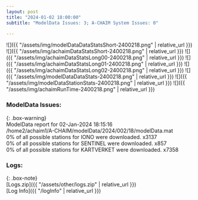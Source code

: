 ```yaml
---
layout: post
title: "2024-01-02 18:00:00"
subtitle: "ModelData Issues: 3; A-CHAIM System Issues: 0"

---
```


![]({{ "/assets/img/modelDataDataStatsShort-2400218.png" | relative_url }})
![]({{ "/assets/img/achaimDataStatsShort-2400218.png" | relative_url }})
![]({{ "/assets/img/achaimDataStatsLong00-2400218.png" | relative_url }})
![]({{ "/assets/img/achaimDataStatsLong01-2400218.png" | relative_url }})
![]({{ "/assets/img/achaimDataStatsLong02-2400218.png" | relative_url }})
![]({{ "/assets/img/modelDataDataStats-2400218.png" | relative_url }})
![]({{ "/assets/img/modelDataStationStats-2400218.png" | relative_url }})
![]({{ "/assets/img/achaimRunTime-2400218.png" | relative_url }})


### ModelData Issues:  
  
{: .box-warning}  
 ModelData report for 02-Jan-2024 18:15:16   
 /home2/achaim1/A-CHAIM/modelData/2024/002/18/modelData.mat   
 0% of all possible stations for IONO were downloaded. x3137   
 0% of all possible stations for SENTINEL were downloaded. x857   
 0% of all possible stations for KARTVERKET were downloaded. x7358   
  


### Logs:  
  
{: .box-note}  
[Logs.zip]({{ "/assets/other/logs.zip" | relative_url }})  
[Log Info]({{ "/logInfo" | relative_url }})  
